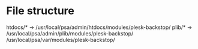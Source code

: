 # File structure
htdocs/* -> /usr/local/psa/admin/htdocs/modules/plesk-backstop/
plib/* -> /usr/local/psa/admin/plib/modules/plesk-backstop/
/usr/local/psa/var/modules/plesk-backstop/